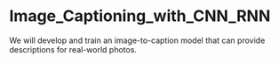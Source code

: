 # Image_Captioning_with_CNN_RNN
We will develop and train an image-to-caption model that can provide descriptions for real-world photos.
